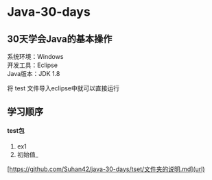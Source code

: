 # Java-30-days
## 30天学会Java的基本操作
系统环境：Windows<br>
开发工具：Eclipse<br>
Java版本：JDK 1.8<br>

将 test 文件导入eclipse中就可以直接运行<br>

## 学习顺序
#### test包
1. ex1
2. 初始值_

[https://github.com/Suhan42/java-30-days/tset/文件夹的说明.md](url)
